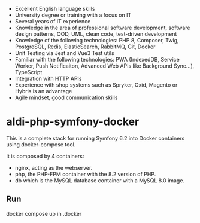 - Excellent English language skills
- University degree or training with a focus on IT
- Several years of IT experience
- Knowledge in the area of professional software development, software design patterns, OOD, UML, clean code, test-driven development
- Knowledge of the following technologies: PHP 8, Composer, Twig, PostgreSQL, Redis, ElasticSearch, RabbitMQ, Git, Docker
- Unit Testing via Jest and Vue3 Test utils
- Familiar with the following technologies: PWA (IndexedDB, Service Worker, Push Notificaiton, Advanced Web APIs like Background Sync...), TypeScript
- Integration with HTTP APIs
- Experience with shop systems such as Spryker, Oxid, Magento or Hybris is an advantage
- Agile mindset, good communication skills

# aldi-php-symfony-docker

This is a complete stack for running Symfony 6.2 into Docker containers using docker-compose tool.

It is composed by 4 containers:

- nginx, acting as the webserver.
- php, the PHP-FPM container with the 8.2 version of PHP.
- db which is the MySQL database container with a MySQL 8.0 image.

## Run

docker compose up in .docker